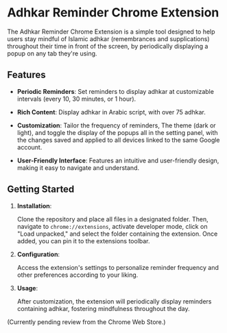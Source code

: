 # Adhkar Reminder Chrome Extension

The Adhkar Reminder Chrome Extension is a simple tool designed to help users stay mindful of Islamic adhkar (remembrances and supplications) throughout their time in front of the screen, by periodically displaying a popup on any tab they're using.

## Features

- **Periodic Reminders**: Set reminders to display adhkar at customizable intervals (every 10, 30 minutes, or 1 hour).

- **Rich Content**: Display adhkar in Arabic script, with over 75 adhkar.

- **Customization**: Tailor the frequency of reminders, The theme (dark or light), and toggle the display of the popups all in the setting panel, with the changes saved and applied to all devices linked to the same Google account.

- **User-Friendly Interface**: Features an intuitive and user-friendly design, making it easy to navigate and understand.

## Getting Started


1. **Installation**:
   
   Clone the repository and place all files in a designated folder. Then, navigate to `chrome://extensions`, activate developer mode, click on "Load unpacked," and select the folder containing the extension. Once added, you can pin it to the extensions toolbar.

2. **Configuration**:
   
   Access the extension's settings to personalize reminder frequency and other preferences according to your liking.

3. **Usage**:
   
   After customization, the extension will periodically display reminders containing adhkar, fostering mindfulness throughout the day.

   
(Currently pending review from the Chrome Web Store.)